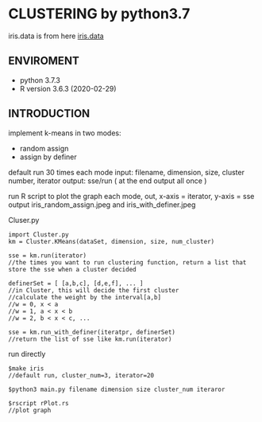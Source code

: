 # CLUSTERING by python3.7

iris.data is from here [iris.data](http://archive.ics.uci.edu/ml/datasets/iris)

## ENVIROMENT
- python 3.7.3
- R version 3.6.3 (2020-02-29)

## INTRODUCTION
implement k-means in two modes:
- random assign
- assign by definer

default run 30 times each mode
input: filename, dimension, size, cluster number, iterator
output: sse/run ( at the end output all once )

run R script to plot the graph each mode, out, x-axis = iterator, y-axis = sse
output iris_random_assign.jpeg and iris_with_definer.jpeg

Cluser.py
```
import Cluster.py
km = Cluster.KMeans(dataSet, dimension, size, num_cluster)

sse = km.run(iterator)  
//the times you want to run clustering function, return a list that store the sse when a cluster decided

definerSet = [ [a,b,c], [d,e,f], ... ]  
//in Cluster, this will decide the first cluster
//calculate the weight by the interval[a,b]
//w = 0, x < a
//w = 1, a < x < b
//w = 2, b < x < c, ...

sse = km.run_with_definer(iteratpr, definerSet)
//return the list of sse like km.run(iterator)
```

run directly
```shell
$make iris 
//default run, cluster_num=3, iterator=20

$python3 main.py filename dimension size cluster_num iteraror

$rscript rPlot.rs 
//plot graph
```

